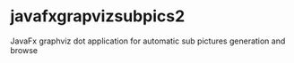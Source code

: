 # javafxgrapvizsubpics2
JavaFx graphviz dot application for automatic sub pictures generation and browse

